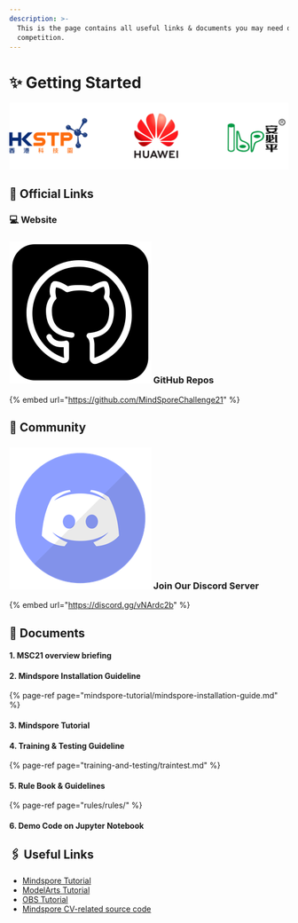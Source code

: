 ```yaml
---
description: >-
  This is the page contains all useful links & documents you may need during the
  competition.
---
```


# ✨ Getting Started

![](.gitbook/assets/logos%20%281%29.png)

## 🔗 Official Links

### 💻 Website

### ![](.gitbook/assets/github-icon.png) GitHub Repos

{% embed url="https://github.com/MindSporeChallenge21" %}

## 🤲 Community

### ![](.gitbook/assets/discord-logo.png) Join Our Discord Server

{% embed url="https://discord.gg/vNArdc2b" %}

## 📃 Documents

#### 1. MSC21 overview briefing

#### 2. Mindspore Installation Guideline

{% page-ref page="mindspore-tutorial/mindspore-installation-guide.md" %}

#### 3. Mindspore Tutorial

#### 4. Training & Testing Guideline

{% page-ref page="training-and-testing/traintest.md" %}

#### 5. Rule Book & Guidelines

{% page-ref page="rules/rules/" %}

#### 6. Demo Code on Jupyter Notebook

## 🖇 Useful Links

* [Mindspore Tutorial](https://www.mindspore.cn/tutorials/en/r1.3/index.html)
* [ModelArts Tutorial](https://support.huaweicloud.com/en-us/qs-modelarts/modelarts_06_0001.html)
* [OBS Tutorial](https://support.huaweicloud.com/intl/en-us/obs/index.html)
* [Mindspore CV-related source code](https://gitee.com/mindspore/mindspore/tree/master/model_zoo/official/cv)



